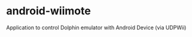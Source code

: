 android-wiimote
===============

Application to control Dolphin emulator with Android Device (via UDPWii)